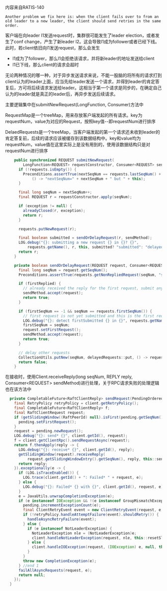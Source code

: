 内容来自RATIS-140

```
Another problem we fix here is: when the client fails over to from an old leader to a new leader, the client should send retries in the same order.
```

客户端在向leader l1发送request时，集群很可能发生了leader election，或者发生了conf change，产生了新leader l2。这会导致l1成为follower或者已经下线。此时，若client依旧向l1发送request，那么会发生

* l1成为了follower，那么l1会拒绝该请求，并将新leader的地址发送给client
* l1已下线，那么client的请求会超时

无论两种情况的哪一种，对于异步发送请求来说，不能一股脑的将所有的请求打到client认为的leader上面，应当先给leader发送一个请求，并得到leader的肯定答复后，方可将后续请求发送给leader。这相当于第一个请求是同步的，在确定自己认为的leader就是真正的leader后，再异步发送后续请求。

主要逻辑集中在submitNewRequest(LongFunction, Consumer)方法中

RequestMap是一个treeMap，用来存放客户端发起的所有请求。key为requestNum，value为对应的Request，按照key值--即requestNum进行排序

DelaedRequests是一个treeMap，当客户端发起的第一个请求还未收到leader的肯定答复前，后续的请求应该被缓存到该数据结构中。key和value均为requestNum，value值在这里实际上是没有用到的，使用该数据结构只是对requestNum进行排序

```java
    public synchronized REQUEST submitNewRequest(
        LongFunction<REQUEST> requestConstructor, Consumer<REQUEST> sendMethod) {
      if (!requests.isEmpty()) {
        Preconditions.assertTrue(nextSeqNum == requests.lastSeqNum() + 1,
            () -> "nextSeqNum=" + nextSeqNum + " but " + this);
      }

      final long seqNum = nextSeqNum++;
      final REQUEST r = requestConstructor.apply(seqNum);

      if (exception != null) {
        alreadyClosed(r, exception);
        return r;
      }

      requests.putNewRequest(r);

      final boolean submitted = sendOrDelayRequest(r, sendMethod);
      LOG.debug("{}: submitting a new request {} in {}? {}",
          requests.getName(), r, this, submitted? "submitted": "delayed");
      return r;
    }

    private boolean sendOrDelayRequest(REQUEST request, Consumer<REQUEST> sendMethod) {
      final long seqNum = request.getSeqNum();
      Preconditions.assertTrue(requests.getNonRepliedRequest(seqNum, "sendOrDelayRequest") == request);

      if (firstReplied) {
        // already received the reply for the first request, submit any request.
        sendMethod.accept(request);
        return true;
      }

      if (firstSeqNum == -1 && seqNum == requests.firstSeqNum()) {
        // first request is not yet submitted and this is the first request, submit it.
        LOG.debug("{}: detect firstSubmitted {} in {}", requests.getName(), request, this);
        firstSeqNum = seqNum;
        request.setFirstRequest();
        sendMethod.accept(request);
        return true;
      }

      // delay other requests
      CollectionUtils.putNew(seqNum, delayedRequests::put, () -> requests.getName() + ":delayedRequests");
      return false;
    }
```

在接收时，使用Client.receiveReply(long seqNum, REPLY reply, Consumer\<REQUEST> sendMethod)进行处理，关于RPC请求失败的处理逻辑也在该方法中

```java
  private CompletableFuture<RaftClientReply> sendRequest(PendingOrderedRequest pending) {
    final RetryPolicy retryPolicy = client.getRetryPolicy();
    final CompletableFuture<RaftClientReply> f;
    final RaftClientRequest request;
    if (getSlidingWindow((RaftPeerId) null).isFirst(pending.getSeqNum())) {
      pending.setFirstRequest();
    }
    request = pending.newRequest();
    LOG.debug("{}: send* {}", client.getId(), request);
    f = client.getClientRpc().sendRequestAsync(request);
    return f.thenApply(reply -> {
      LOG.debug("{}: receive* {}", client.getId(), reply);
      getSlidingWindow(request).receiveReply(
          request.getSlidingWindowEntry().getSeqNum(), reply, this::sendRequestWithRetry);
      return reply;
    }).exceptionally(e -> {
      if (LOG.isTraceEnabled()) {
        LOG.trace(client.getId() + ": Failed* " + request, e);
      } else {
        LOG.debug("{}: Failed* {} with {}", client.getId(), request, e);
      }
      e = JavaUtils.unwrapCompletionException(e);
      if (e instanceof IOException && !(e instanceof GroupMismatchException)) { //1
        pending.incrementExceptionCount(e);
        final ClientRetryEvent event = new ClientRetryEvent(request, e, pending);
        if (!retryPolicy.handleAttemptFailure(event).shouldRetry()) {
          handleAsyncRetryFailure(event);
        } else {
          if (e instanceof NotLeaderException) {
            NotLeaderException nle = (NotLeaderException)e;
            client.handleNotLeaderException(request, nle, this::resetSlidingWindow);
          } else {
            client.handleIOException(request, (IOException) e, null, this::resetSlidingWindow);
          }
        }
        throw new CompletionException(e);
      } //end 1
      failAllAsyncRequests(request, e);
      return null;
    });
  }
```

